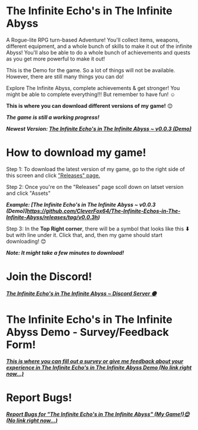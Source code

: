 # The Infinite Echo's in The Infinite Abyss
A Rogue-lite RPG turn-based Adventure! You'll collect items, weapons, different equipment, and a whole bunch of skills to make it out of the infinite Abyss! You'll also be able to do a whole bunch of achievements and quests as you get more powerful to make it out!

This is the Demo for the game. 
So a lot of things will not be available.
However, there are still many things you can do!

Explore The Infinite Abyss, complete achievements & get stronger!
You might be able to complete everything!!!
But remember to have fun! ☺

<b>This is where you can download different versions of my game!</b> 😊

<b><i>The game is still a working progress!</i></b>

<b><i>Newest Version: [The Infinite Echo's in The Infinite Abyss ~ v0.0.3 (Demo)](https://github.com/CleverFox64/The-Infinite-Echos-in-The-Infinite-Abyss/releases/tag/v0.0.3h)</i></b>

# How to download my game!

Step 1: To download the latest version of my game, go to the right side of this screen and click ["Releases" page.](https://github.com/CleverFox64/The-Infinite-Echos-in-The-Infinite-Abyss/releases)

Step 2: Once you're on the "Releases" page scoll down on latset version and click "Assets"


<b><i>Example: [The Infinite Echo's in The Infinite Abyss ~ v0.0.3 (Demo)]https://github.com/CleverFox64/The-Infinite-Echos-in-The-Infinite-Abyss/releases/tag/v0.0.3h)</i></b>

Step 3: In the <b>Top Right corner</b>, there will be a symbol that looks like this <b>⬇</b> but with line under it. Click that, and, then my game should start downloading! 😊

<b><i>Note: It might take a few minutes to download!</i></b>

# Join the Discord!
<b><i>[The Infinite Echo's in The Infinite Abyss ~ Discord Server 🟣](https://discord.gg/AeD7emunr2)</i></b>

# The Infinite Echo's in The Infinite Abyss Demo - Survey/Feedback Form!
<b><i>[This is where you can fill out a survey or give me feedback about your experience in The Infinite Echo's in The Infinite Abyss Demo 
(No link right now...)]()</i></b>

# Report Bugs!
<b><i>[Report Bugs for "The Infinite Echo's in The Infinite Abyss" (My Game!)😊
(No link right now...)]()</i></b>
